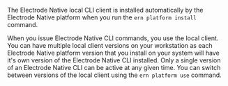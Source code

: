 The Electrode Native local CLI client is installed automatically by the Electrode Native platform when you run the `ern platform install` command.

When you issue Electrode Native CLI commands, you use the local client.
You can have multiple local client versions on your workstation as each Electrode Native platform version that you install on your system will have it's own version of the Electrode Native CLI installed.
Only a single version of an Electrode Native CLI can be active at any given time.
You can switch between versions of the local client using the `ern platform use` command.